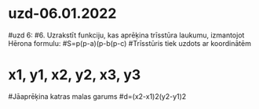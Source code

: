 # uzd-06.01.2022
#uzd 6:
#6.       Uzrakstīt funkciju, kas aprēķina trīsstūra laukumu, izmantojot Hērona formulu:
#S=p(p-a)(p-b(p-c)
#Trīsstūris tiek uzdots ar koordinātēm
#  	x1, y1, x2, y2, x3, y3
#Jāaprēķina katras malas garums
#d=(x2-x1)2(y2-y1)2